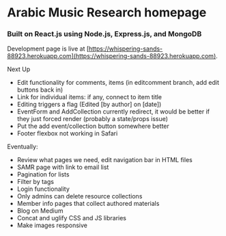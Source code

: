 # Arabic Music Research homepage

### Built on React.js using Node.js, Express.js, and MongoDB

Development page is live at [https://whispering-sands-88923.herokuapp.com](https://whispering-sands-88923.herokuapp.com).

Next Up
* Edit functionality for comments, items (in editcomment branch, add edit buttons back in)
* Link for individual items: if any, connect to item title
* Editing triggers a flag (Edited [by author] on [date])
* EventForm and AddCollection currently redirect, it would be better if they just forced render (probably a state/props issue)
* Put the add event/collection button somewhere better
* Footer flexbox not working in Safari

Eventually:
* Review what pages we need, edit navigation bar in HTML files
* SAMR page with link to email list
* Pagination for lists
* Filter by tags
* Login functionality
* Only admins can delete resource collections
* Member info pages that collect authored materials
* Blog on Medium
* Concat and uglify CSS and JS libraries
* Make images responsive
